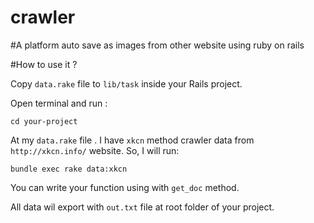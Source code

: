 # crawler
#A platform auto save as images from other website using ruby on rails

#How to use it ?

Copy `data.rake` file to `lib/task` inside your Rails project.

Open terminal and run :

`cd your-project`

At my `data.rake` file . I have `xkcn` method crawler data from `http://xkcn.info/` website. So, I will run:

`bundle exec rake data:xkcn`

You can write your function using with `get_doc` method.

All data wil export with `out.txt` file at root folder of your project.

